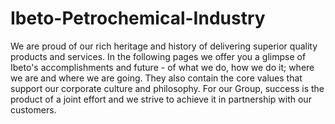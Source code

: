 # Ibeto-Petrochemical-Industry
We are proud of our rich heritage and history of delivering superior quality products and services.
In the following pages we offer you a glimpse of Ibeto's accomplishments and future - of what we do, how we do it; where we are and where we are going. They also contain the core values that support our corporate culture and philosophy.
For our Group, success is the product of a joint effort and we strive to achieve it in partnership with our customers.
